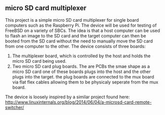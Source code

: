 ## micro SD card multiplexer
This project is a simple micro SD card multiplexer for single board computers
such as the Raspberry Pi. The device will be used for testing of FreeBSD on 
a variety of SBCs. The idea is that a host computer can be used to flash an
image to the SD card and the target computer can then be booted from the SD 
card without the need to manually move the SD card from one computer to the 
other. The device consists of three boards: 

1. The multiplexer board, which is controlled by the host and holds the micro
SD card being used.
2. Two micro SD card plug boards. The are PCBs the smae shape as a micro SD 
card one of these boards plugs into the host and the other plugs into the 
target. the plug boards are connected to the mux board via flat flex cables
allowing them to be physicaly seperate from the mux board.

The device is loosely inspired by a similar project found here: 
<http://www.linuxinternals.org/blog/2014/06/04/a-microsd-card-remote-switcher/>

